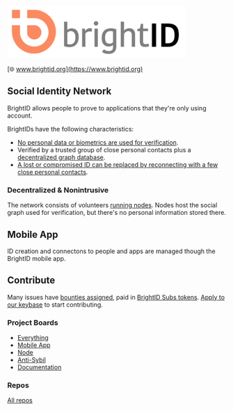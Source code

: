 <img height="120px" src="images/brightid%20final-01.svg"/>

[🌐 www.brightid.org](https://www.brightid.org)

## Social Identity Network

BrightID allows people to prove to applications that they're only using account.

BrightIDs have the following characteristics:
* [No personal data or biometrics are used for verification](https://www.brightid.org/faq).
* Verified by a trusted group of close personal contacts plus a [decentralized graph database](#decentralized--nonintrusive).
* [A lost or compromised ID can be replaced by reconnecting with a few close personal contacts](https://medium.com/brightid/brightids-social-recovery-46bc71ce84ae).

### Decentralized & Nonintrusive

The network consists of volunteers [running nodes](https://github.com/BrightID/BrightID-Node). Nodes host the social graph used for verification, but there's no personal information stored there.

## Mobile App

ID creation and connectons to people and apps are managed though the BrightID mobile app.

## Contribute

Many issues have [bounties assigned](https://github.com/orgs/BrightID/projects/2?card_filter_query=label%3A%22bounty+%F0%9F%92%8E%22), paid in [BrightID Subs tokens](https://uniswap.info/token/0x61ceac48136d6782dbd83c09f51e23514d12470a). [Apply to our keybase](https://keybase.io/team/brightid) to start contributing.

### Project Boards
* [Everything](https://github.com/orgs/BrightID/projects/2)
* [Mobile App](https://github.com/BrightID/BrightID/projects/4)
* [Node](https://github.com/BrightID/BrightID-Node/projects/2)
* [Anti-Sybil](https://github.com/BrightID/BrightID-Node/projects/3)
* [Documentation](https://github.com/BrightID/BrightID-Docs/projects/1)

### Repos
[All repos](https://github.com/BrightID)
